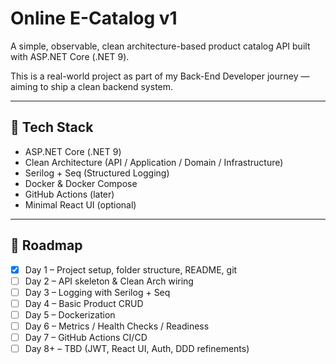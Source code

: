 # Online E-Catalog v1

A simple, observable, clean architecture-based product catalog API built with ASP.NET Core (.NET 9).

This is a real-world project as part of my Back-End Developer journey — aiming to ship a clean backend system.

---

## 🔧 Tech Stack

- ASP.NET Core (.NET 9)
- Clean Architecture (API / Application / Domain / Infrastructure)
- Serilog + Seq (Structured Logging)
- Docker & Docker Compose
- GitHub Actions (later)
- Minimal React UI (optional)

---

## 📌 Roadmap

- [x] Day 1 – Project setup, folder structure, README, git
- [ ] Day 2 – API skeleton & Clean Arch wiring
- [ ] Day 3 – Logging with Serilog + Seq
- [ ] Day 4 – Basic Product CRUD
- [ ] Day 5 – Dockerization
- [ ] Day 6 – Metrics / Health Checks / Readiness
- [ ] Day 7 – GitHub Actions CI/CD
- [ ] Day 8+ – TBD (JWT, React UI, Auth, DDD refinements)
